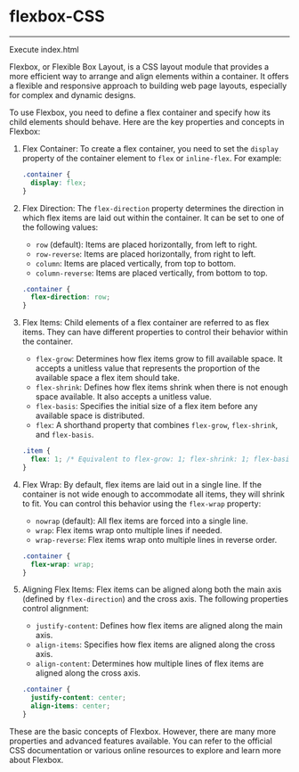 ﻿# flexbox-CSS
 ----------------
 Execute index.html


 Flexbox, or Flexible Box Layout, is a CSS layout module that provides a more efficient way to arrange and align elements within a container. It offers a flexible and responsive approach to building web page layouts, especially for complex and dynamic designs.

To use Flexbox, you need to define a flex container and specify how its child elements should behave. Here are the key properties and concepts in Flexbox:

1. Flex Container:
   To create a flex container, you need to set the `display` property of the container element to `flex` or `inline-flex`. For example:

   ```css
   .container {
     display: flex;
   }
   ```

2. Flex Direction:
   The `flex-direction` property determines the direction in which flex items are laid out within the container. It can be set to one of the following values:
   - `row` (default): Items are placed horizontally, from left to right.
   - `row-reverse`: Items are placed horizontally, from right to left.
   - `column`: Items are placed vertically, from top to bottom.
   - `column-reverse`: Items are placed vertically, from bottom to top.

   ```css
   .container {
     flex-direction: row;
   }
   ```

3. Flex Items:
   Child elements of a flex container are referred to as flex items. They can have different properties to control their behavior within the container.

   - `flex-grow`: Determines how flex items grow to fill available space. It accepts a unitless value that represents the proportion of the available space a flex item should take.
   - `flex-shrink`: Defines how flex items shrink when there is not enough space available. It also accepts a unitless value.
   - `flex-basis`: Specifies the initial size of a flex item before any available space is distributed.
   - `flex`: A shorthand property that combines `flex-grow`, `flex-shrink`, and `flex-basis`.

   ```css
   .item {
     flex: 1; /* Equivalent to flex-grow: 1; flex-shrink: 1; flex-basis: 0%; */
   }
   ```

4. Flex Wrap:
   By default, flex items are laid out in a single line. If the container is not wide enough to accommodate all items, they will shrink to fit. You can control this behavior using the `flex-wrap` property:
   - `nowrap` (default): All flex items are forced into a single line.
   - `wrap`: Flex items wrap onto multiple lines if needed.
   - `wrap-reverse`: Flex items wrap onto multiple lines in reverse order.

   ```css
   .container {
     flex-wrap: wrap;
   }
   ```

5. Aligning Flex Items:
   Flex items can be aligned along both the main axis (defined by `flex-direction`) and the cross axis. The following properties control alignment:
   - `justify-content`: Defines how flex items are aligned along the main axis.
   - `align-items`: Specifies how flex items are aligned along the cross axis.
   - `align-content`: Determines how multiple lines of flex items are aligned along the cross axis.

   ```css
   .container {
     justify-content: center;
     align-items: center;
   }
   ```

These are the basic concepts of Flexbox. However, there are many more properties and advanced features available. You can refer to the official CSS documentation or various online resources to explore and learn more about Flexbox.
